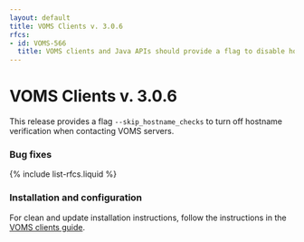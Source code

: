 ```yaml
---
layout: default
title: VOMS Clients v. 3.0.6
rfcs:
- id: VOMS-566
  title: VOMS clients and Java APIs should provide a flag to disable host name verification
---
```


# VOMS Clients v. 3.0.6

This release provides a flag `--skip_hostname_checks` to turn off hostname
verification when contacting VOMS servers.

### Bug fixes

{% include list-rfcs.liquid %}

### Installation and configuration

For clean and update installation instructions, follow the instructions in the
[VOMS clients guide]({{site.baseurl}}/documentation/voms-clients-guide/3.0.3).

